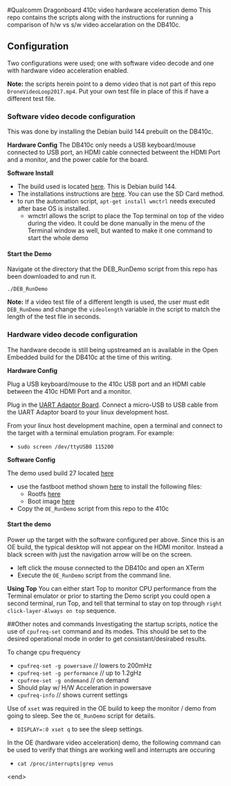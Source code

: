 #Qualcomm Dragonboard 410c video hardware acceleration demo
This repo contains the scripts along with the instructions for running a comparison of h/w vs s/w video accelaration on the DB410c.  

## Configuration
Two configurations were used; one with software video decode and one with hardware video acceleration enabled.  

**Note:** the scripts herein point to a demo video that is not part of this repo `DroneVideoLoop2017.mp4`.  Put your own test file in place of this if have a different test file. 

### Software video decode configuration
This was done by installing the Debian build 144 prebuilt on the DB410c.

**Hardware Config**
The DB410c only needs a USB keyboard/mouse connected to USB port, an HDMI cable connected betweent the HDMI Port and a monitor, and the power cable for the board.

**Software Install**

* The build used is located [here](http://builds.96boards.org/releases/dragonboard410c/linaro/debian/16.09/).  This is Debian build 144.
* The installations instructions are [here](http://www.96boards.org/db410c-getting-started/Installation/README.md/).   You can use the SD Card method.
* to run the automation script, `apt-get install wmctrl` needs executed after base OS is installed.
	* wmctrl allows the script to place the Top terminal on top of the video during the video.  It could be done manually in the menu of the Terminal window as well, but wanted to make it one command to start the whole demo


#### Start the Demo
Navigate ot the directory that the DEB_RunDemo script from this repo has been downloaded to and run it.

`./DEB_RunDemo`

**Note:** If a video test file of a different length is used, the user must edit `DEB_RunDemo` and change the `videolength` variable in the script to match the length of the test file in seconds.

### Hardware video decode configuration
The hardware decode is still being upstreamed an is available in the Open Embedded build for the DB410c at the time of this writing.


**Hardware Config**

Plug a USB keyboard/mouse to the 410c USB port and an HDMI cable between the 410c HDMI Port and a monitor.

Plug in the [UART Adaptor Board](http://www.96boards.org/product/uarts/).  Connect a micro-USB to USB cable from the UART Adaptor board to your linux development host. 

From your linux host development machine, open a terminal and connect to the target with a terminal emulation program. For example:

* `sudo screen /dev/ttyUSB0 115200`

**Software Config**

The demo used build 27 located [here](http://builds.96boards.org/snapshots/reference-platform/openembedded/morty/dragonboard-410c/rpb/27/)

*	use the fastboot method shown [here](http://www.96boards.org/db410c-getting-started/Installation/README.md/)  to install the following files:
	* Rootfs [here](http://builds.96boards.org/snapshots/reference-platform/openembedded/morty/dragonboard-410c/rpb/27/rpb-desktop-image-dragonboard-410c-20170203080749-27.rootfs.img.gz)
	* Boot image [here](http://builds.96boards.org/snapshots/reference-platform/openembedded/morty/dragonboard-410c/rpb/27/boot--4.4-r0-dragonboard-410c-20170203080749-27-27.img)
* Copy the `OE_RunDemo` script from this repo to the 410c


#### Start the demo

Power up the target with the software configured per above.  Since this is an OE build, the typical desktop will not appear on the HDMI monitor.  Instead a black screen with just the navigation arrow will be on the screen.

* left click the mouse connected to the DB410c and open an XTerm
* Execute the `OE_RunDemo` script from the command line.

**Using Top**
You can either start Top to monitor CPU performance from the Terminal emulator or prior to starting the Demo script you could open a second terminal, run Top, and tell that terminal to stay on top through `right click-layer-Always on top` sequence.

##Other notes and commands
Investigating the startup scripts, notice the use of `cpufreq-set` command and its modes.  This should be set to the desired operational mode in order to get consistant/desirabed results.  

To change cpu frequency

* `cpufreq-set -g powersave`   // lowers to 200mHz
* `cpufreq-set -g performance` // up to 1.2gHz
* `cpufree-set -g ondemand`  // on demand
* Should play w/ H/W Acceleration in powersave
* `cpufreq-info`   // shows current settings

Use of `xset` was required in the OE build to keep the monitor / demo from going to sleep.  See the `OE_RunDemo` script for details.

* `DISPLAY=:0 xset q` to see the sleep settings.

In the OE (hardware video acceleration) demo, the following command can be used to verify that things are working well and interrupts are occuring

* `cat /proc/interrupts|grep venus`

\<end\>
